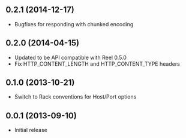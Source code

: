 0.2.1 (2014-12-17)
------------------
* Bugfixes for responding with chunked encoding

0.2.0 (2014-04-15)
------------------
* Updated to be API compatible with Reel 0.5.0
* Fix HTTP_CONTENT_LENGTH and HTTP_CONTENT_TYPE headers

0.1.0 (2013-10-21)
------------------
* Switch to Rack conventions for Host/Port options

0.0.1 (2013-09-10)
------------------
* Initial release
